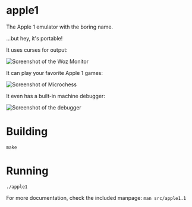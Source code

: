 # apple1
The Apple 1 emulator with the boring name.

…but hey, it's portable!

It uses curses for output:

![Screenshot of the Woz Monitor](https://gist.githubusercontent.com/RyuKojiro/6c3320ca21eea094513fcea796dcd76f/raw/a66748e712ea096f216e1f6dba7c90368ac5ca1d/wozmon.png)

It can play your favorite Apple 1 games:

![Screenshot of Microchess](https://gist.githubusercontent.com/RyuKojiro/adcff249b8d6d6080922db8285358578/raw/e2cf53cd41ee98e4c1b01348c6416695101081b9/microchess.png)

It even has a built-in machine debugger:

![Screenshot of the debugger](https://gist.githubusercontent.com/RyuKojiro/afa19aebb12a83a47284fec521c4a805/raw/3928cb2a815b0110e427b13eed3062d63bc9178f/a1debugger.png)

# Building
`make`

# Running
`./apple1`

For more documentation, check the included manpage:
`man src/apple1.1`

